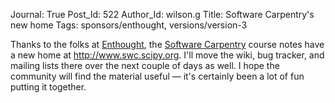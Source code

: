 Journal: True
Post_Id: 522
Author_Id: wilson.g
Title: Software Carpentry's new home
Tags: sponsors/enthought, versions/version-3

<p>Thanks to the folks at <a href="http://www.enthought.com">Enthought</a>, the <a href="http://www.swc.scipy.org">Software Carpentry</a> course notes have a new home at <a href="http://www.swc.scipy.org">http://www.swc.scipy.org</a>.  I'll move the wiki, bug tracker, and mailing lists there over the next couple of days as well.  I hope the community will find the material useful &mdash; it's certainly been a lot of fun putting it together.</p>
